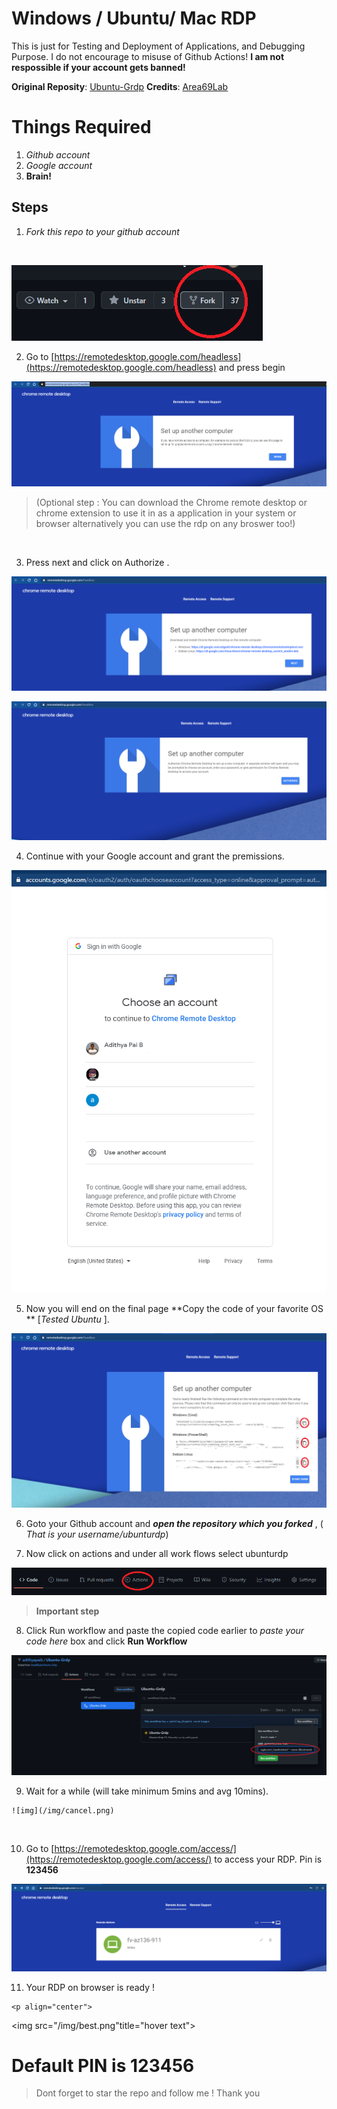 # Windows / Ubuntu/ Mac RDP  


This is just for Testing and Deployment of Applications, and Debugging Purpose. I do not encourage to misuse of Github Actions! **I am not respossible if your  account gets banned!**
</br>

**Original Reposity**: [Ubuntu-Grdp](https://github.com/Area69Lab/Ubuntu-Grdp)
**Credits**:     [Area69Lab](https://github.com/Area69Lab/)


# Things Required

 1. *Github account*
 2. *Google account*
 3. **Brain!**
## Steps

 1. *Fork this repo to your github account* 
  <br/>

   ![fork github](/img/fork.png)
   
 2. Go to [https://remotedesktop.google.com/headless](https://remotedesktop.google.com/headless) and press begin


 ![fork github](/img/begin.png)
 
> (Optional  step : You can download  the Chrome remote desktop or
> chrome extension to use it  in 
>     as a application in your system or browser alternatively you can use the rdp on  any broswer too!)
 
  <br/>

  3. Press next and click on Authorize .

  ![fork github](/img/next.png)
  <br/>

  ![fork github](/img/auth.png)
  <br/>

 4. Continue with your Google account and grant the premissions.

 ![fork github](/img/google.png)
 <br/>
   
 5. Now you will end on the final page **Copy the code of your favorite OS ** [*Tested Ubuntu* ].

 ![fork github](/img/final.png)
 <br/>
   
 6. Goto your Github account and  ***open the repository which you forked*** , ( *That is  your username/ubunturdp*)

 7. Now click on actions and under all work flows select ubunturdp

 ![fork github](/img/actions.png)

> **Important step**

8.  Click Run workflow and paste the copied code earlier to  *paste your code here* box and click  **Run Workflow**

 ![fork github](/img/paste.png)
   <br/>

 9.   Wait for a while (will take minimum 5mins and avg 10mins).
    
    ![img](/img/cancel.png)
   <br/>
     

10.  Go to  [https://remotedesktop.google.com/access/](https://remotedesktop.google.com/access/)  to access your RDP. Pin is **123456**

 ![fork github](/img/best.png)
   <br/>

11.  Your RDP on browser is ready !

    <p align="center">
  <img src="/img/best.png"title="hover text">
</p>

 
# Default PIN is 123456

> Dont forget to star the repo and follow me ! Thank you
